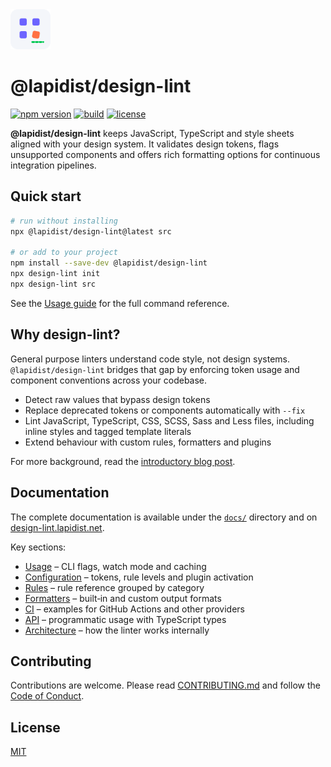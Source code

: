 <!-- markdownlint-disable MD041 -->
<!-- markdownlint-disable MD033 -->
<div>
  <a href="https://design-lint.lapidist.net/" target="_blank" rel="noopener">
    <img src="logo.svg" alt="Design Lint block grid logo" width="64" height="64" />
  </a>
</div>
<h1>@lapidist/design-lint</h1>
<!-- markdownlint-enable MD033 -->

[![npm version](https://img.shields.io/npm/v/%40lapidist/design-lint.svg?logo=npm&color=cb3837)](https://www.npmjs.com/package/@lapidist/design-lint)
[![build](https://img.shields.io/github/actions/workflow/status/bylapidist/design-lint/ci.yml?label=CI&logo=github)](https://github.com/bylapidist/design-lint/actions)
[![license](https://img.shields.io/npm/l/%40lapidist/design-lint.svg)](LICENSE)

**@lapidist/design-lint** keeps JavaScript, TypeScript and style sheets aligned with your design system. It validates design tokens, flags unsupported components and offers rich formatting options for continuous integration pipelines.

## Quick start

```bash
# run without installing
npx @lapidist/design-lint@latest src

# or add to your project
npm install --save-dev @lapidist/design-lint
npx design-lint init
npx design-lint src
```

See the [Usage guide](docs/usage.md) for the full command reference.

## Why design-lint?

General purpose linters understand code style, not design systems. `@lapidist/design-lint` bridges that gap by enforcing token usage and component conventions across your codebase.

- Detect raw values that bypass design tokens
- Replace deprecated tokens or components automatically with `--fix`
- Lint JavaScript, TypeScript, CSS, SCSS, Sass and Less files, including inline styles and tagged template literals
- Extend behaviour with custom rules, formatters and plugins

For more background, read the [introductory blog post](https://lapidist.net/articles/2025/introducing-lapidist-design-lint/).

## Documentation

The complete documentation is available under the [`docs/`](docs) directory and on [design-lint.lapidist.net](https://design-lint.lapidist.net/).

Key sections:

- [Usage](docs/usage.md) – CLI flags, watch mode and caching
- [Configuration](docs/configuration.md) – tokens, rule levels and plugin activation
- [Rules](docs/rules/index.md) – rule reference grouped by category
- [Formatters](docs/formatters.md) – built‑in and custom output formats
- [CI](docs/ci.md) – examples for GitHub Actions and other providers
- [API](docs/api.md) – programmatic usage with TypeScript types
- [Architecture](docs/architecture.md) – how the linter works internally

## Contributing

Contributions are welcome. Please read [CONTRIBUTING.md](CONTRIBUTING.md) and follow the [Code of Conduct](CODE_OF_CONDUCT.md).

## License

[MIT](LICENSE)
